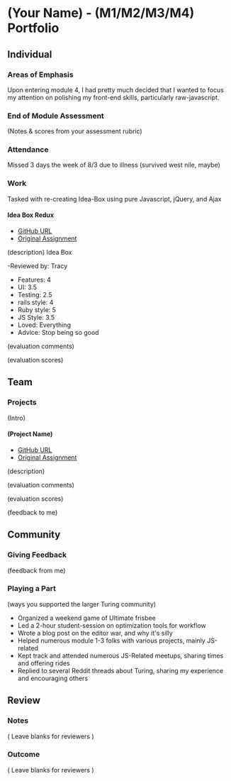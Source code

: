 # (Your Name) - (M1/M2/M3/M4) Portfolio

## Individual

### Areas of Emphasis

Upon entering module 4, I had pretty much decided that I wanted to focus my attention 
on polishing my front-end skills, particularly raw-javascript. 

### End of Module Assessment

(Notes & scores from your assessment rubric)

### Attendance

Missed 3 days the week of 8/3 due to illness (survived west nile, maybe)

### Work
  
Tasked with re-creating Idea-Box using pure Javascript, jQuery, and Ajax

#### Idea Box Redux 

* [GitHub URL]()
* [Original Assignment]()

(description)
Idea Box

-Reviewed by: Tracy
- Features: 4
- UI: 3.5
- Testing: 2.5
- rails style: 4
- Ruby style: 5
- JS Style: 3.5
- Loved: Everything
- Advice: Stop being so good

(evaluation comments)

(evaluation scores)

## Team

### Projects

(Intro)

#### (Project Name)

* [GitHub URL]()
* [Original Assignment]()

(description)

(evaluation comments)

(evaluation scores)

(feedback to me)

## Community

### Giving Feedback

(feedback from me)

### Playing a Part

(ways you supported the larger Turing community)
* Organized a weekend game of Ultimate frisbee
* Led a 2-hour student-session on optimization tools for workflow
* Wrote a blog post on the editor war, and why it's silly
* Helped numerous module 1-3 folks with various projects, mainly JS-related
* Kept track and attended numerous JS-Related meetups, sharing times and offering rides
* Replied to several Reddit threads about Turing, sharing my experience and encouraging others

## Review

### Notes

( Leave blanks for reviewers )

### Outcome

( Leave blanks for reviewers )
